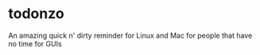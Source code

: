# todonzo
An amazing quick n' dirty reminder for Linux and Mac for people that have no time for GUIs
